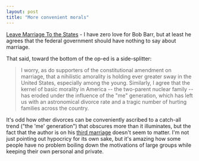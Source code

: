 ```yaml
---
layout: post
title: "More convenient morals"
---
```




<a href="http://www.washingtonpost.com/wp-dyn/articles/A23357-2003Aug20.html">Leave Marriage To the States</a> - I have zero love for Bob Barr, but at least he agrees that the federal government should have nothing to say about marriage.

<p>That said, toward the bottom of the op-ed is a side-splitter:</p>

<blockquote>I worry, as do supporters of the constitutional amendment on marriage, that a nihilistic amorality is holding ever greater sway in the United States, especially among the young. Similarly, I agree that the kernel of basic morality in America -- the two-parent nuclear family -- has eroded under the influence of the "me" generation, which has left us with an astronomical divorce rate and a tragic number of hurting families across the country.</blockquote>

<p>It's odd how other divorces can be conveniently ascribed to a catch-all trend ("the 'me' generation") that obscures more than it illuminates, but the fact that the author is on his <a href="http://www.washingtonpost.com/wp-srv/politics/special/clinton/stories/flynt011299.htm">third marriage</a> doesn't seem to matter. I'm not just pointing out hypocricy for its own sake, but it's amazing how some people have no problem boiling down the motivations of large groups while keeping their own personal and private.</p>


